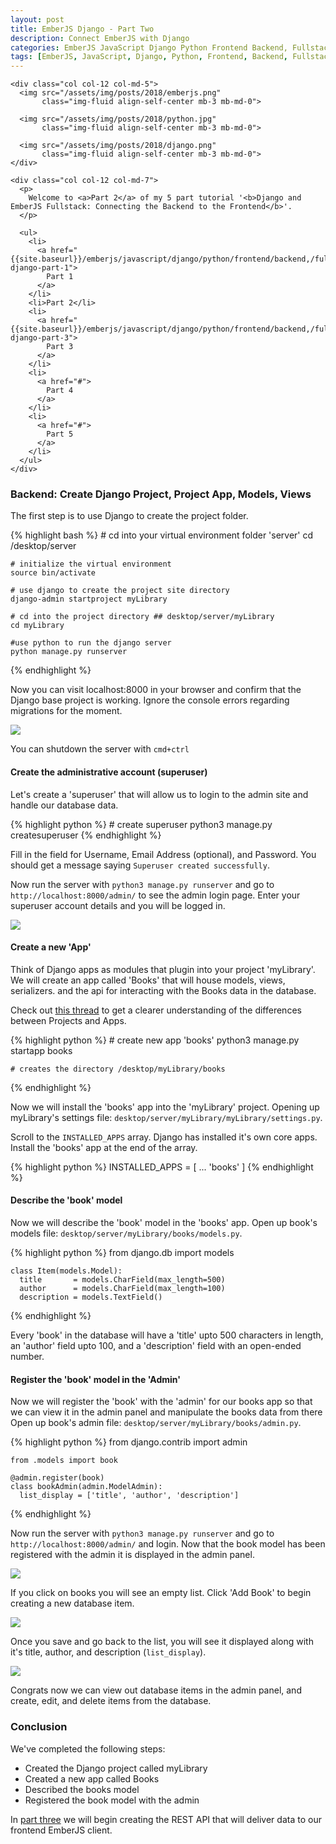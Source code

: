 ```yaml
---
layout: post
title: EmberJS Django - Part Two
description: Connect EmberJS with Django
categories: EmberJS JavaScript Django Python Frontend Backend, Fullstack
tags: [EmberJS, JavaScript, Django, Python, Frontend, Backend, Fullstack]
---
```


<!-- PART TWO  ---------------------------------------------------------------------------------------------------------------------------------------------->

<!-- INTRODUCTION ------------------------------------------------------------>
<section>
  <div class="row">

    <div class="col col-12 col-md-5">
      <img src="/assets/img/posts/2018/emberjs.png"
           class="img-fluid align-self-center mb-3 mb-md-0">

      <img src="/assets/img/posts/2018/python.jpg"
           class="img-fluid align-self-center mb-3 mb-md-0">

      <img src="/assets/img/posts/2018/django.png"
           class="img-fluid align-self-center mb-3 mb-md-0">
    </div>

    <div class="col col-12 col-md-7">
      <p>
        Welcome to <a>Part 2</a> of my 5 part tutorial '<b>Django and EmberJS Fullstack: Connecting the Backend to the Frontend</b>'.
      </p>

      <ul>
        <li>
          <a href="{{site.baseurl}}/emberjs/javascript/django/python/frontend/backend,/fullstack,/multipart/ember-django-part-1">
            Part 1
          </a>
        </li>
        <li>Part 2</li>
        <li>
          <a href="{{site.baseurl}}/emberjs/javascript/django/python/frontend/backend,/fullstack/ember-django-part-3">
            Part 3
          </a>
        </li>
        <li>
          <a href="#">
            Part 4
          </a>
        </li>
        <li>
          <a href="#">
            Part 5
          </a>
        </li>
      </ul>
    </div>

  </div>
</section>

<!-- CREATE DJANGO PROJECT —————————------------------------------------------>
<section>

  <h3>Backend: Create Django Project, Project App, Models, Views</h3>

  <p>
    The first step is to use Django to create the project folder.
  </p>

  {% highlight bash %}
    # cd into your virtual environment folder 'server'
    cd /desktop/server

    # initialize the virtual environment
    source bin/activate

    # use django to create the project site directory
    django-admin startproject myLibrary

    # cd into the project directory ## desktop/server/myLibrary
    cd myLibrary

    #use python to run the django server
    python manage.py runserver
  {% endhighlight %}

  <p>
    Now you can visit localhost:8000 in your browser and confirm that the Django base project is working. Ignore the console errors regarding migrations for the moment.
  </p>

  <img src="/assets/img/posts/2018/django-server.png"
           class="img-fluid align-self-center mb-2">

  <p>
    You can shutdown the server with <code>cmd+ctrl</code>
  </p>
</section>

<!-- Create Superuser Account -------->
<section>

  <h4 id="create-superuser">Create the administrative account (superuser)</h4>

  <p>
    Let's create a 'superuser' that will allow us to login to the admin site and handle our database data.
  </p>

  {% highlight python %}
    # create superuser
    python3 manage.py createsuperuser
  {% endhighlight %}

  <p>
    Fill in the field for Username, Email Address (optional), and Password. You should get a message saying <code>Superuser created successfully</code>.
  </p>

  <p>
    Now run the server with <code>python3 manage.py runserver</code> and go to <code>http://localhost:8000/admin/</code> to see the admin login page. Enter your superuser account details and you will be logged in.
  </p>

  <img src="/assets/img/posts/2018/django-admin.png"
           class="img-fluid align-self-center mt-5 mb-5">
</section>

<!-- Create New App ---------------->
<section>

  <h4 id="create-new-app">Create a new 'App'</h4>

  <p>
    Think of Django apps as modules that plugin into your project 'myLibrary'. We will create an app called 'Books' that will house models, views, serializers. and the api for interacting with the Books data in the database.
  </p>

  <p>
    Check out <a href="https://stackoverflow.com/questions/19350785/what-s-the-difference-between-a-project-and-an-app-in-django-world" target="_blank">this thread</a> to get a clearer understanding of the differences between Projects and Apps.
  </p>

  {% highlight python %}
    # create new app 'books'
    python3 manage.py startapp books

    # creates the directory /desktop/myLibrary/books
  {% endhighlight %}

  <p>
    Now we will install the 'books' app into the 'myLibrary' project. Opening up myLibrary's settings file: <code>desktop/server/myLibrary/myLibrary/settings.py</code>.
  </p>

  <p>
    Scroll to the <code>INSTALLED_APPS</code> array. Django has installed it's own core apps. Install the 'books' app at the end of the array.
  </p>

  {% highlight python %}
    INSTALLED_APPS = [
      ...
      'books'
    ]
  {% endhighlight %}
</section>

<!-- Describe books model ------------>
<section>
  <h4 id="describe-book-model">Describe the 'book' model</h4>

  <p>
    Now we will describe the 'book' model in the 'books' app. Open up book's models file: <code>desktop/server/myLibrary/books/models.py</code>.
  </p>

  {% highlight python %}
    from django.db import models

    class Item(models.Model):
      title       = models.CharField(max_length=500)
      author      = models.CharField(max_length=100)
      description = models.TextField()
  {% endhighlight %}

  <p>
    Every 'book' in the database will have a 'title' upto 500 characters in length, an 'author' field upto 100, and a 'description' field with an open-ended number.
  </p>
</section>

<!-- Register Admin for Item --------->
<section>
  <h4 id="register-admin">Register the 'book' model in the 'Admin'</h4>

  <p>
    Now we will register the 'book' with the 'admin' for our books app so that we can view it in the admin panel and manipulate the books data from there Open up book's admin file: <code>desktop/server/myLibrary/books/admin.py</code>.
  </p>

  {% highlight python %}
    from django.contrib import admin

    from .models import book

    @admin.register(book)
    class bookAdmin(admin.ModelAdmin):
      list_display = ['title', 'author', 'description']
  {% endhighlight %}

  <p>
    Now run the server with <code>python3 manage.py runserver</code> and go to <code>http://localhost:8000/admin/</code> and login. Now that the book model has been registered with the admin it is displayed in the admin panel.
  </p>

  <img src="/assets/img/posts/2018/django-admin-2.png"
       class="img-fluid align-self-center mt-5 mb-5">

  <p>
    If you click on books you will see an empty list. Click 'Add Book' to begin creating a new database item.
  </p>

  <img src="/assets/img/posts/2018/django-admin-3.png"
       class="img-fluid align-self-center mt-5 mb-5">

  <p>
    Once you save and go back to the list, you will see it displayed along with it's title, author, and description (<code>list_display</code>).
  </p>

  <img src="/assets/img/posts/2018/django-admin-4.png"
       class="img-fluid align-self-center mt-5 mb-5">

  <p>
    Congrats now we can view out database items in the admin panel, and create, edit, and delete items from the database.
  </p>
</section>

<!-- Optional ----------------------------------------------------------------------------------------------------------------------------------------------->

<!-- Create views -------------------->
<!-- <section>
  <h4 id="create-views">Create 'views' to access the book data</h4>

   <p>
    Before we create our views let's create a folder called 'templates' and an html document called 'home' inside the books folder: <code>desktop/server/myLibrary/books/templates/home.html</code>.
  </p>

  <p>
    In the final stage of the application we will not have to use these templates because Django will act as backend only, serving up data to our frontend client (EmberJS). This is simply show the data loading for demonstrative purposes.
  </p>

  {% highlight html %}
  {% raw %}
    <div>
      {% for book in books %}
        <div class="book-name">
          <h3>{{ book.title }}</h3>
          <p>{{ book.author }}</p>
          <p>{{ book.description }}</p>
        </div>
      {% endfor %}
    </div>
  {% endraw %}
  {% endhighlight %}

  <p>
    Now we will create the 'views' for our 'books' app. Open up book's views file: <code>desktop/server/myLibrary/books/views.py</code>.
  </p>

  {% highlight python %}
    from django.shortcuts import render
    from django.http import HttpResponse

    from .models import book

    def home(request):
      books = book.objects.all()
      return render(request, 'home.html', {'books' : books})
  {% endhighlight %}
</section> -->


<!-- Configure the Item app -------------------------------------------------->
<!-- Why do we configure the Items in apps.py? ------------------------------->
<!-- https://stackoverflow.com/questions/32795227/what-is-the-purpose-of-apps-py-in-django-1-9 -->
<!-- <section>
  <h4 id="register-admin">Register the 'book' model in the 'Admin'</h4>

  <p>
    Now we will configure the 'books' model with our apps (books). Open up book's apps file: <code>desktop/server/myLibrary/books/apps.py</code>.
  </p>

  {% highlight python %}
    from django.apps import AppConfig

    class ItemsConfig(AppConfig):
        name = 'items'
  {% endhighlight %}
</section>
 -->

<!-- CONCLUSION -----------—————————------------------------------------------>
<section>
  <h3>Conclusion</h3>
  <p>
    We've completed the following steps:
  </p>

  <ul>
    <li>Created the Django project called myLibrary</li>
    <li>Created a new app called Books</li>
    <li>Described the books model</li>
    <li>Registered the book model with the admin</li>
    <!-- <li>Created views for the books data</li> -->
    <!-- <li>Configured the books data in apps</li> -->
  </ul>

  <p>In <a href="#">part three</a> we will begin creating the REST API that will deliver data to our frontend EmberJS client.</p>
</section>

<!-- https://stackoverflow.com/questions/34548768/django-no-such-table-exception -->
<!-- https://stackoverflow.com/questions/32795227/what-is-the-purpose-of-apps-py-in-django-1-9 -->
<!-- https://docs.djangoproject.com/en/2.1/ref/contrib/admin/ -->